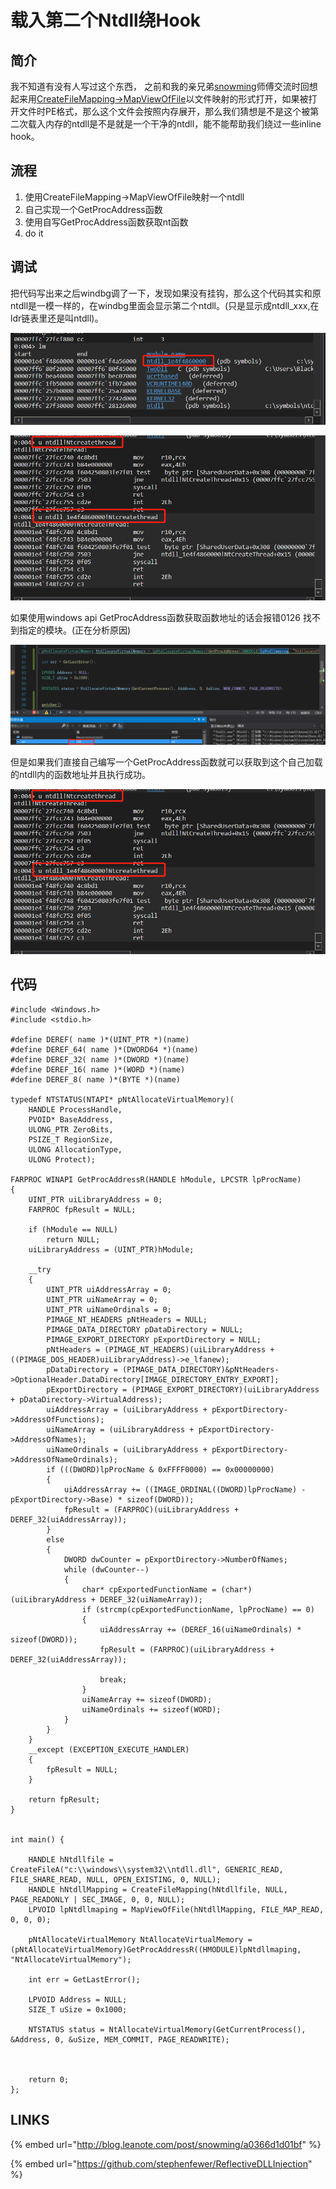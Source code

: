 # 载入第二个Ntdll绕Hook

## 简介

我不知道有没有人写过这个东西， 之前和我的亲兄弟[snowming](http://blog.leanote.com/post/snowming/a0366d1d01bf)师傅交流时回想起来用[CreateFileMapping-&gt;MapViewOfFile](../code-and-dll-process-injection/mapping-injection.md)以文件映射的形式打开，如果被打开文件时PE格式，那么这个文件会按照内存展开，那么我们猜想是不是这个被第二次载入内存的ntdll是不是就是一个干净的ntdll，能不能帮助我们绕过一些inline hook。

## 流程

1. 使用CreateFileMapping-&gt;MapViewOfFile映射一个ntdll
2. 自己实现一个GetProcAddress函数
3. 使用自写GetProcAddress函数获取nt函数
4. do it

## 调试

把代码写出来之后windbg调了一下，发现如果没有挂钩，那么这个代码其实和原ntdll是一模一样的，在windbg里面会显示第二个ntdll。\(只是显示成ntdll\_xxx,在ldr链表里还是叫ntdll\)。

![](../.gitbook/assets/image%20%28194%29.png)

![](../.gitbook/assets/image%20%28197%29.png)

如果使用windows api GetProcAddress函数获取函数地址的话会报错0126 找不到指定的模块。\(正在分析原因\)

![](../.gitbook/assets/image%20%28192%29.png)

但是如果我们直接自己编写一个GetProcAddress函数就可以获取到这个自己加载的ntdll内的函数地址并且执行成功。

![](../.gitbook/assets/image%20%28195%29.png)

## 代码

```text
#include <Windows.h>
#include <stdio.h>

#define DEREF( name )*(UINT_PTR *)(name)
#define DEREF_64( name )*(DWORD64 *)(name)
#define DEREF_32( name )*(DWORD *)(name)
#define DEREF_16( name )*(WORD *)(name)
#define DEREF_8( name )*(BYTE *)(name)

typedef NTSTATUS(NTAPI* pNtAllocateVirtualMemory)(
	HANDLE ProcessHandle,
	PVOID* BaseAddress,
	ULONG_PTR ZeroBits,
	PSIZE_T RegionSize,
	ULONG AllocationType,
	ULONG Protect);

FARPROC WINAPI GetProcAddressR(HANDLE hModule, LPCSTR lpProcName)
{
	UINT_PTR uiLibraryAddress = 0;
	FARPROC fpResult = NULL;

	if (hModule == NULL)
		return NULL;
	uiLibraryAddress = (UINT_PTR)hModule;

	__try
	{
		UINT_PTR uiAddressArray = 0;
		UINT_PTR uiNameArray = 0;
		UINT_PTR uiNameOrdinals = 0;
		PIMAGE_NT_HEADERS pNtHeaders = NULL;
		PIMAGE_DATA_DIRECTORY pDataDirectory = NULL;
		PIMAGE_EXPORT_DIRECTORY pExportDirectory = NULL;
		pNtHeaders = (PIMAGE_NT_HEADERS)(uiLibraryAddress + ((PIMAGE_DOS_HEADER)uiLibraryAddress)->e_lfanew);
		pDataDirectory = (PIMAGE_DATA_DIRECTORY)&pNtHeaders->OptionalHeader.DataDirectory[IMAGE_DIRECTORY_ENTRY_EXPORT];
		pExportDirectory = (PIMAGE_EXPORT_DIRECTORY)(uiLibraryAddress + pDataDirectory->VirtualAddress);
		uiAddressArray = (uiLibraryAddress + pExportDirectory->AddressOfFunctions);
		uiNameArray = (uiLibraryAddress + pExportDirectory->AddressOfNames);
		uiNameOrdinals = (uiLibraryAddress + pExportDirectory->AddressOfNameOrdinals);
		if (((DWORD)lpProcName & 0xFFFF0000) == 0x00000000)
		{
			uiAddressArray += ((IMAGE_ORDINAL((DWORD)lpProcName) - pExportDirectory->Base) * sizeof(DWORD));
			fpResult = (FARPROC)(uiLibraryAddress + DEREF_32(uiAddressArray));
		}
		else
		{
			DWORD dwCounter = pExportDirectory->NumberOfNames;
			while (dwCounter--)
			{
				char* cpExportedFunctionName = (char*)(uiLibraryAddress + DEREF_32(uiNameArray));
				if (strcmp(cpExportedFunctionName, lpProcName) == 0)
				{
					uiAddressArray += (DEREF_16(uiNameOrdinals) * sizeof(DWORD));
					fpResult = (FARPROC)(uiLibraryAddress + DEREF_32(uiAddressArray));

					break;
				}
				uiNameArray += sizeof(DWORD);
				uiNameOrdinals += sizeof(WORD);
			}
		}
	}
	__except (EXCEPTION_EXECUTE_HANDLER)
	{
		fpResult = NULL;
	}

	return fpResult;
}


int main() {

	HANDLE hNtdllfile = CreateFileA("c:\\windows\\system32\\ntdll.dll", GENERIC_READ, FILE_SHARE_READ, NULL, OPEN_EXISTING, 0, NULL);
	HANDLE hNtdllMapping = CreateFileMapping(hNtdllfile, NULL, PAGE_READONLY | SEC_IMAGE, 0, 0, NULL);
	LPVOID lpNtdllmaping = MapViewOfFile(hNtdllMapping, FILE_MAP_READ, 0, 0, 0);

	pNtAllocateVirtualMemory NtAllocateVirtualMemory = (pNtAllocateVirtualMemory)GetProcAddressR((HMODULE)lpNtdllmaping, "NtAllocateVirtualMemory");

	int err = GetLastError();

	LPVOID Address = NULL;
	SIZE_T uSize = 0x1000;

	NTSTATUS status = NtAllocateVirtualMemory(GetCurrentProcess(), &Address, 0, &uSize, MEM_COMMIT, PAGE_READWRITE);
	
	

	return 0;
};
```

## LINKS

{% embed url="http://blog.leanote.com/post/snowming/a0366d1d01bf" %}

{% embed url="https://github.com/stephenfewer/ReflectiveDLLInjection" %}



